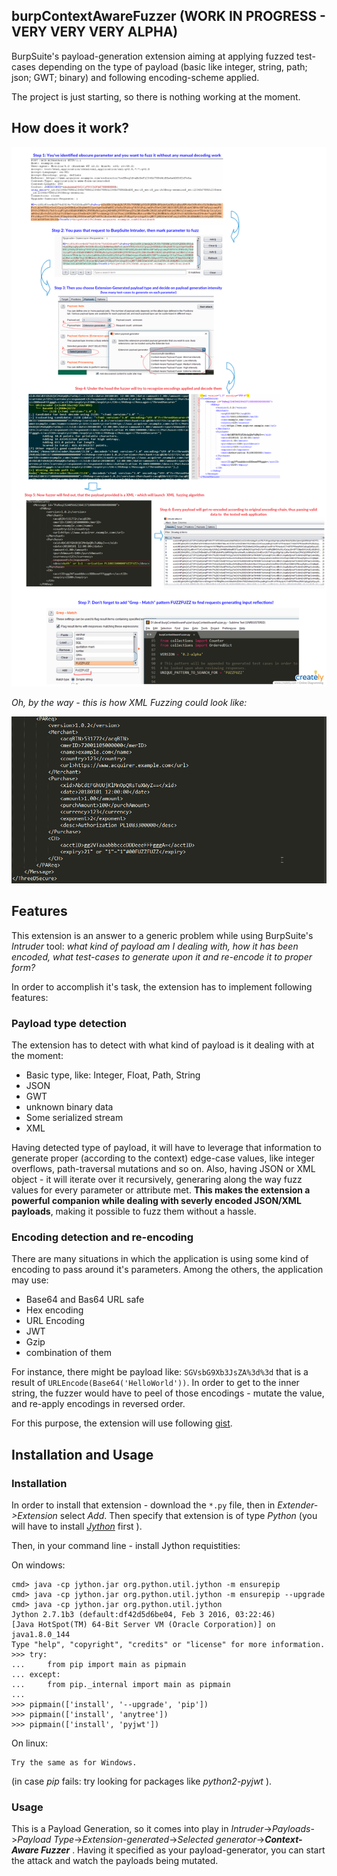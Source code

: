 ## burpContextAwareFuzzer (WORK IN PROGRESS - VERY VERY VERY ALPHA)

BurpSuite's payload-generation extension aiming at applying fuzzed test-cases depending on the type of payload (basic like integer, string, path; json; GWT; binary) and following encoding-scheme applied.

The project is just starting, so there is nothing working at the moment.

## How does it work?

![diagram](diagram.png)


*Oh, by the way - this is how XML Fuzzing could look like:*

![fuzzing](fuzzing.gif)

## Features

This extension is an answer to a generic problem while using BurpSuite's _Intruder_ tool: 
_what kind of payload am I dealing with, how it has been encoded, what test-cases to generate upon it and re-encode it to proper form?_

In order to accomplish it's task, the extension has to implement following features:

### Payload type detection

The extension has to detect with what kind of payload is it dealing with at the moment:
- Basic type, like: Integer, Float, Path, String
- JSON
- GWT
- unknown binary data
- Some serialized stream
- XML

Having detected type of payload, it will have to leverage that information to generate proper (according to the context) edge-case values, like integer overflows, path-traversal mutations and so on. Also, having JSON or XML object - it will iterate over it recursively, generaring along the way fuzz values for every parameter or attribute met. **This makes the extension a powerful companion while dealing with severly encoded JSON/XML payloads**, making it possible to fuzz them without a hassle.

### Encoding detection and re-encoding

There are many situations in which the application is using some kind of encoding to pass around it's parameters. Among the others, the application may use:

- Base64 and Bas64 URL safe
- Hex encoding
- URL Encoding
- JWT
- Gzip
- combination of them

For instance, there might be payload like: `SGVsbG9Xb3JsZA%3d%3d` that is a result of `URLEncode(Base64('HelloWorld'))`. In order to get to the inner string, the fuzzer would have to peel of those encodings - mutate the value, and re-apply encodings in reversed order.

For this purpose, the extension will use following [gist](https://gist.github.com/mgeeky/1052681318a8164b112edfcdcb30798f).


## Installation and Usage

### Installation
In order to install that extension - download the `*.py` file, then in _Extender->Extension_ select _Add_. Then specify that extension is of type _Python_ (you will have to install [_Jython_](http://www.jython.org/downloads.html) first ).

Then, in your command line - install Jython requistities:

On windows:
```
cmd> java -cp jython.jar org.python.util.jython -m ensurepip
cmd> java -cp jython.jar org.python.util.jython -m ensurepip --upgrade
cmd> java -cp jython.jar org.python.util.jython
Jython 2.7.1b3 (default:df42d5d6be04, Feb 3 2016, 03:22:46)
[Java HotSpot(TM) 64-Bit Server VM (Oracle Corporation)] on  java1.8.0_144
Type "help", "copyright", "credits" or "license" for more information.
>>> try:
...     from pip import main as pipmain
... except:
...     from pip._internal import main as pipmain
...
>>> pipmain(['install', '--upgrade', 'pip'])
>>> pipmain(['install', 'anytree'])
>>> pipmain(['install', 'pyjwt'])
```

On linux:
```
Try the same as for Windows.
```
(in case _pip_ fails: try looking for packages like _python2-pyjwt_ ).


### Usage

This is a Payload Generation, so it comes into play in _Intruder_->_Payloads_->_Payload Type_->_Extension-generated_->_Selected generator_->**_Context-Aware Fuzzer_** . Having it specified as your payload-generator, you can start the attack and watch the payloads being mutated.
